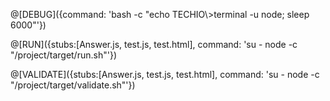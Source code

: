 @[DEBUG]({command: 'bash -c "echo TECHIO\\>terminal -u node; sleep 6000"'})

@[RUN]({stubs:[Answer.js, test.js, test.html], command: 'su - node -c "/project/target/run.sh"'})

@[VALIDATE]({stubs:[Answer.js, test.js, test.html], command: 'su - node -c "/project/target/validate.sh"'})
